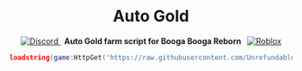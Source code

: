 <br>

<div align="center"><h1><b>Auto Gold</b></h1></div>

<p align="center">
  <a href="https://discord.gg/XvYaxzDd">
<img src="https://img.shields.io/badge/Discord-7289DA?style=for-the-badge&logo=discord&logoColor=white" alt="Discord">
</a>
  <strong>&nbsp;&nbsp;Auto Gold farm script for Booga Booga Reborn&nbsp;&nbsp;</strong>
  <a href="https://www.roblox.com/games/11729688377/Booga-Booga#!/game-instances">
    <img src="https://img.shields.io/badge/Roblox-000000?style=for-the-badge&logo=roblox&logoColor=white" alt="Roblox">
  </a>
</p>

```lua
loadstring(game:HttpGet('https://raw.githubusercontent.com/Unrefundable/Auto-Mojo/refs/heads/main/Script.luau'))()
```
